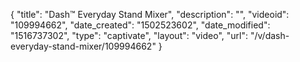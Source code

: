 {
    "title": "Dash&trade; Everyday Stand Mixer",
    "description": "",
    "videoid": "109994662",
    "date_created": "1502523602",
    "date_modified": "1516737302",
    "type": "captivate",
    "layout": "video",
    "url": "\/v\/dash-everyday-stand-mixer\/109994662"
}